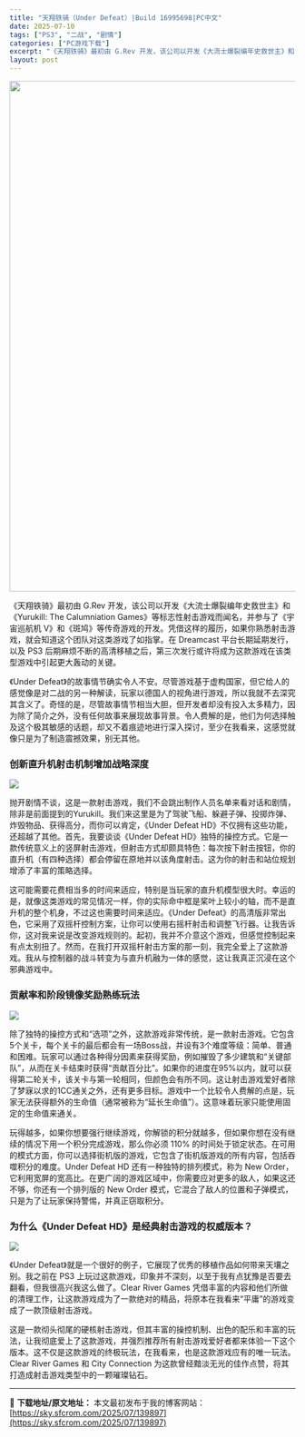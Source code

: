 ```yaml
---
title: "天翔铁骑（Under Defeat）|Build 16995698|PC中文"
date: 2025-07-10
tags: ["PS3", "二战", "剧情"]
categories: ["PC游戏下载"]
excerpt: "《天翔铁骑》最初由 G.Rev 开发，该公司以开发《大流士爆裂编年史救世主》和《Yurukill: The Calumniation Games》等标志性射击游戏而闻名，并参与了《宇宙巡航机 V》和《斑鸠》等传奇游戏的开发。凭借这样的履历，如果你熟悉射击游戏，就会知道这个团队对这类游戏了如指掌。在 &hellip;"
layout: post
---
```


<img class="aligncenter size-full wp-image-139898" src="https://sky.sfcrom.com/wp-content/uploads/2025/07/2025071009244980.webp" alt="" width="600" height="900" />

《天翔铁骑》最初由 G.Rev 开发，该公司以开发《大流士爆裂编年史救世主》和《Yurukill: The Calumniation Games》等标志性射击游戏而闻名，并参与了《宇宙巡航机 V》和《斑鸠》等传奇游戏的开发。凭借这样的履历，如果你熟悉射击游戏，就会知道这个团队对这类游戏了如指掌。在 Dreamcast 平台长期延期发行，以及 PS3 后期麻烦不断的高清移植之后，第三次发行或许将成为这款游戏在该类型游戏中引起更大轰动的关键。

《Under Defeat》的故事情节确实令人不安。尽管游戏基于虚构国家，但它给人的感觉像是对二战的另一种解读，玩家以德国人的视角进行游戏，所以我就不去深究其含义了。奇怪的是，尽管故事情节相当大胆，但开发者却没有投入太多精力，因为除了简介之外，没有任何故事来展现故事背景。令人费解的是，他们为何选择触及这个极其敏感的话题，却又不着痕迹地进行深入探讨，至少在我看来，这感觉就像只是为了制造震撼效果，别无其他。
<h3>创新直升机射击机制增加战略深度</h3>
<img src="https://shared.fastly.steamstatic.com/store_item_assets/steam/apps/2869510/ss_ece2da137f308a6503cd7a0afb1192628cc181ab.1920x1080.jpg?t=1738850436" />

抛开剧情不谈，这是一款射击游戏，我们不会跳出制作人员名单来看对话和剧情，除非是前面提到的Yurukill。我们来这里是为了驾驶飞船、躲避子弹、投掷炸弹、炸毁物品、获得高分，而你可以肯定，《Under Defeat HD》不仅拥有这些功能，还超越了其他。首先，我要谈谈《Under Defeat HD》独特的操控方式。它是一款传统意义上的竖屏射击游戏，但射击方式却颇具特色：每次按下射击按钮，你的直升机（有四种选择）都会停留在原地并以该角度射击。这为你的射击和站位规划增添了丰富的策略选择。

这可能需要花费相当多的时间来适应，特别是当玩家的直升机模型很大时。幸运的是，就像这类游戏的常见情况一样，你的实际命中框是桨叶上较小的轴，而不是直升机的整个机身，不过这也需要时间来适应。《Under Defeat》的高清版非常出色，它采用了双摇杆控制方案，让你可以使用右摇杆射击和调整飞行器。让我告诉你，这对我来说是改变游戏规则的。起初，我并不介意这个游戏，但感觉控制起来有点太别扭了。然而，在我打开双摇杆射击方案的那一刻，我完全爱上了这款游戏。我从与控制器的战斗转变为与直升机融为一体的感觉，这让我真正沉浸在这个邪典游戏中。
<h3>贡献率和阶段镜像奖励熟练玩法</h3>
<img src="https://shared.fastly.steamstatic.com/store_item_assets/steam/apps/2869510/ss_525be3f26370e1173af5b37898ab61e86a5e22f0.1920x1080.jpg?t=1738850436" />

除了独特的操控方式和“选项”之外，这款游戏非常传统，是一款射击游戏。它包含5个关卡，每个关卡的最后都会有一场Boss战，并设有3个难度等级：简单、普通和困难。玩家可以通过各种得分因素来获得奖励，例如摧毁了多少建筑和“关键部队”，从而在关卡结束时获得“贡献百分比”。如果你的进度在95%以内，就可以获得第二轮关卡，该关卡与第一轮相同，但颜色会有所不同。这让射击游戏爱好者除了梦寐以求的1CC通关之外，还有更多目标。游戏中一个比较令人费解的点是，玩家无法获得额外的生命值（通常被称为“延长生命值”）。这意味着玩家只能使用固定的生命值来通关。

玩得越多，如果你想要强行继续游戏，你解锁的积分就越多，但如果你想在没有继续的情况下用一个积分完成游戏，那么你必须 110% 的时间处于锁定状态。在可用的模式方面，你可以选择街机版的游戏，它包含了街机版游戏的所有内容，包括吞噬积分的难度。Under Defeat HD 还有一种独特的排列模式，称为 New Order，它利用宽屏的宽高比。在更广阔的游戏区域中，你需要应对更多的敌人，如果这还不够，你还有一个排列版的 New Order 模式，它混合了敌人的位置和子弹模式，只是为了让玩家保持警惕，并真正窃取积分。
<h3>为什么《Under Defeat HD》是经典射击游戏的权威版本？</h3>
<img src="https://shared.fastly.steamstatic.com/store_item_assets/steam/apps/2869510/ss_426f68ef0d3e3c3dff2d829febfbbcd74eeb5e70.1920x1080.jpg?t=1738850436" />

《Under Defeat》就是一个很好的例子，它展现了优秀的移植作品如何带来天壤之别。我之前在 PS3 上玩过这款游戏，印象并不深刻，以至于我有点犹豫是否要去翻看，但我很高兴我这么做了。Clear River Games 凭借丰富的内容和他们所做的清理工作，让这款游戏成为了一款绝对的精品，将原本在我看来“平庸”的游戏变成了一款顶级射击游戏。

这是一款彻头彻尾的硬核射击游戏，但其丰富的操控机制、出色的配乐和丰富的玩法，让我彻底爱上了这款游戏，并强烈推荐所有射击游戏爱好者都来体验一下这个版本。这不仅是这款游戏的终极玩法，在我看来，也是这款游戏应有的唯一玩法。Clear River Games 和 City Connection 为这款曾经黯淡无光的佳作点赞，将其打造成射击游戏类型中的一颗璀璨钻石。

---
📖 **下载地址/原文地址：** 本文最初发布于我的博客网站：[https://sky.sfcrom.com/2025/07/139897](https://sky.sfcrom.com/2025/07/139897)
